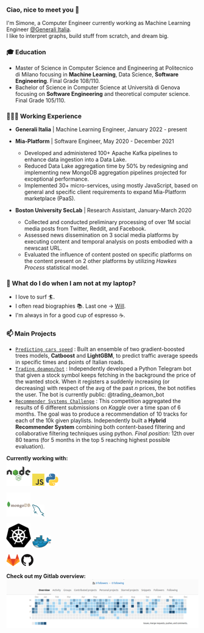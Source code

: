 ### Ciao, nice to meet you 👋

I'm Simone, a Computer Engineer currently working as Machine Learning Engineer [@Generali Italia](https://www.generali.it).   
I like to interpret graphs, build stuff from scratch, and dream big.

### 🎓 Education
* Master of Science in Computer Science and Engineering at Politecnico di Milano focusing in **Machine Learning**, Data Science, **Software Engineering**. Final Grade 108/110.
* Bachelor of Science in Computer Science at Università di Genova focusing on **Software Engineering** and theoretical computer science. Final Grade 105/110.

### 👨🏽‍💻 Working Experience
* **Generali Italia** | Machine Learning Engineer, January 2022 - present

* **Mia-Platform** | Software Engineer, May 2020 - December 2021
  * Developed and administered 100+ Apache Kafka pipelines to enhance data ingestion into a Data Lake.
  * Reduced Data Lake aggregation time by 50% by redesigning and implementing new MongoDB aggregation pipelines projected for exceptional performance.
  * Implemented 30+ micro-services, using mostly JavaScript, based on general and specific client requirements to expand Mia-Platform marketplace (PaaS).

* **Boston University SecLab** | Research Assistant, January-March 2020
  * Collected and conducted preliminary processing of over 1M social media posts from Twitter, Reddit, and Facebook.
  * Assessed news dissemination on 3 social media platforms by executing content and temporal analysis on posts embodied with a newscast URL.
  * Evaluated the influence of content posted on specific platforms on the content present on 2 other platforms by utilizing *Hawkes Process* statistical model.

### 🤔 What do I do when I am not at my laptop?
  - I love to surf 🏄.
  - I often read biographies 📚. Last one -> [Will](https://www.amazon.it/Smith-W-Will/dp/1529124158).
  - I'm always in for a good cup of espresso ☕.



### 📫 Main Projects
* [`Predicting cars speed`](https://github.com/simo955/Predicting_cars_speed) : Built an ensemble of two gradient-boosted trees models, **Catboost** and **LightGBM**, to predict traffic average speeds in specific times and points of Italian roads.
* [`Trading deamon/bot`](https://github.com/simo955/traiding_deamon) : Independently developed a Python Telegram bot that given a stock symbol keeps fetching in the background the price of the wanted stock. When it registers a suddenly increasing (or decreasing) with respect of the avg of the past *n* prices, the bot notifies the user. The bot is currently public: @trading\_deamon\_bot
* [`Recommender Systems Challenge`](https://github.com/simo955/RecSys_2018) : This competition aggregated the results of 6 different submissions on *Kaggle* over a time span of 6 months.
The goal was to produce a recommendation of 10 tracks for each of the 10k given playlists. 
Independently built a **Hybrid Recommender System** combining both content-based filtering and collaborative filtering techniques using python. *Final position:* 12th over 80 teams (for 5 months in the top 5 reaching highest possible evaluation).
	


**Currently working with:**   
<a href="https://nodejs.org/" title="Node"><img src="icons/node.png" /></a>
<a href="https://en.wikipedia.org/wiki/JavaScript" title="JavaScript"><img src="icons/javascript.png" /></a>
<a href="https://www.python.org/" title="Python"><img src="icons/python.png" /></a>

<a href="https://www.mongodb.com/" title="Mongodb"><img src="icons/mongodb.png" /></a>
<a href="https://www.mysql.com/" title="MySQL"><img src="icons/mysql.png" /></a>

<a href="https://kubernetes.io/" title="Kubernetes"><img src="icons/kubernetes.png" /></a>
<a href="https://www.docker.com/" title="Docker"><img src="icons/docker.png" /></a>

<a href="https://gitlab.com/" title="GitLab"><img src="icons/gitlab.png" /></a>
<a href="https://github.com/" title="GitHub"><img src="icons/github.png" /></a>

**Check out my Gitlab overview:**   
<a href="" title="GitLabStats"><img src="images/gitLabStats.png" /></a>


<!--
**simo955/simo955** is a ✨ _special_ ✨ repository because its `README.md` (this file) appears on your GitHub profile.

Here are some ideas to get you started:

-  I’m currently working on ...
- 🌱 I’m currently learning ...
- 👯 I’m looking to collaborate on ...
-  I’m looking for help with ...
- 💬 Ask me about ...
- 📫 How to reach me: ...
-  Pronouns: ...
- ⚡ Fun fact: ...
-->
